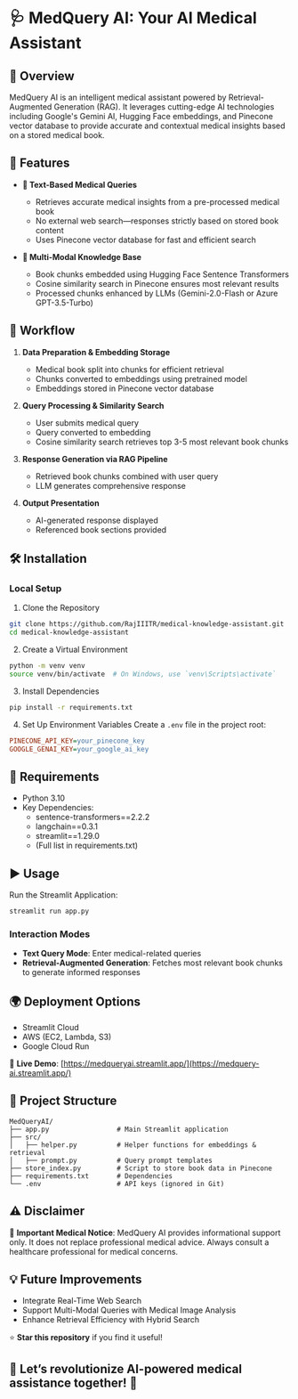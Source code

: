 # 🩺 MedQuery AI: Your AI Medical Assistant

## 🌟 Overview

MedQuery AI is an intelligent medical assistant powered by Retrieval-Augmented Generation (RAG). It leverages cutting-edge AI technologies including Google's Gemini AI, Hugging Face embeddings, and Pinecone vector database to provide accurate and contextual medical insights based on a stored medical book.

## 🚀 Features

- **📝 Text-Based Medical Queries**
  - Retrieves accurate medical insights from a pre-processed medical book
  - No external web search—responses strictly based on stored book content
  - Uses Pinecone vector database for fast and efficient search

- **📖 Multi-Modal Knowledge Base**
  - Book chunks embedded using Hugging Face Sentence Transformers
  - Cosine similarity search in Pinecone ensures most relevant results
  - Processed chunks enhanced by LLMs (Gemini-2.0-Flash or Azure GPT-3.5-Turbo)

## 🔄 Workflow

1. **Data Preparation & Embedding Storage**
   - Medical book split into chunks for efficient retrieval
   - Chunks converted to embeddings using pretrained model
   - Embeddings stored in Pinecone vector database

2. **Query Processing & Similarity Search**
   - User submits medical query
   - Query converted to embedding
   - Cosine similarity search retrieves top 3-5 most relevant book chunks

3. **Response Generation via RAG Pipeline**
   - Retrieved book chunks combined with user query
   - LLM generates comprehensive response

4. **Output Presentation**
   - AI-generated response displayed
   - Referenced book sections provided

## 🛠️ Installation

### Local Setup

1. Clone the Repository
```bash
git clone https://github.com/RajIIITR/medical-knowledge-assistant.git
cd medical-knowledge-assistant
```

2. Create a Virtual Environment
```bash
python -m venv venv
source venv/bin/activate  # On Windows, use `venv\Scripts\activate`
```

3. Install Dependencies
```bash
pip install -r requirements.txt
```

4. Set Up Environment Variables
Create a `.env` file in the project root:
```ini
PINECONE_API_KEY=your_pinecone_key
GOOGLE_GENAI_KEY=your_google_ai_key
```

## 📌 Requirements

- Python 3.10
- Key Dependencies:
  - sentence-transformers==2.2.2
  - langchain==0.3.1
  - streamlit==1.29.0
  - (Full list in requirements.txt)

## ▶️ Usage

Run the Streamlit Application:
```bash
streamlit run app.py
```

### Interaction Modes
- **Text Query Mode**: Enter medical-related queries
- **Retrieval-Augmented Generation**: Fetches most relevant book chunks to generate informed responses

## 🌍 Deployment Options

- Streamlit Cloud
- AWS (EC2, Lambda, S3)
- Google Cloud Run

🔗 **Live Demo**: [https://medqueryai.streamlit.app/](https://medquery-ai.streamlit.app/)

## 📄 Project Structure
```
MedQueryAI/
├── app.py                 # Main Streamlit application
├── src/
│   ├── helper.py          # Helper functions for embeddings & retrieval
│   ├── prompt.py          # Query prompt templates
├── store_index.py         # Script to store book data in Pinecone
├── requirements.txt       # Dependencies
└── .env                   # API keys (ignored in Git)
```

## ⚠️ Disclaimer

🚨 **Important Medical Notice**: 
MedQuery AI provides informational support only. It does not replace professional medical advice. Always consult a healthcare professional for medical concerns.

## 💡 Future Improvements

- Integrate Real-Time Web Search
- Support Multi-Modal Queries with Medical Image Analysis
- Enhance Retrieval Efficiency with Hybrid Search

⭐ **Star this repository** if you find it useful!

## 🚀 Let’s revolutionize AI-powered medical assistance together! 🚀
